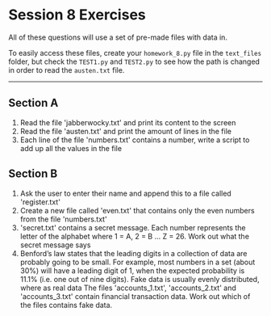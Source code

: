 # Session 8 Exercises
All of these questions will use a set of pre-made files with data in.

To easily access these files, create your `homework_8.py` file in the `text_files` folder, but check the `TEST1.py` and `TEST2.py` to see how the path is changed in order to read the `austen.txt` file.

---


## Section A
1. Read the file 'jabberwocky.txt' and print its content to the screen
2. Read the file 'austen.txt' and print the amount of lines in the file
3. Each line of the file 'numbers.txt' contains a number, write a script to add up all the values in the file

## Section B
1. Ask the user to enter their name and append this to a file called 'register.txt'
2. Create a new file called 'even.txt' that contains only the even numbers from the file 'numbers.txt'
3. 'secret.txt' contains a secret message. Each number represents the letter of the alphabet where 1 = A, 2 = B ... Z = 26. Work out what the secret message says
4. Benford’s law states that the leading digits in a collection of data are probably going to be small. For example, most numbers in a set (about 30%) will have a leading digit of 1, when the expected probability is 11.1% (i.e. one out of nine digits). Fake data is usually evenly distributed, where as real data The files 'accounts_1.txt', 'accounts_2.txt' and 'accounts_3.txt' contain financial transaction data. Work out which of the files contains fake data.
